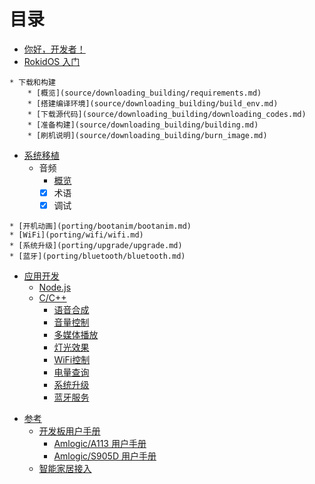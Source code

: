 # 目录

* [你好，开发者！](README.md)
* [RokidOS 入门](source/getting_started/overview.md)
<!--	* [开始使用](source/getting_started/overview.md) -->
<!--		* [概览](source/getting_started/overview.md) -->
<!--		* [品牌使用准则](source/getting_started/brand_guidelines.md) -->
<!-- 		* [许可](source/getting_started/licenses.md) -->
<!--		* [常见问题解答](source/faq.md) -->
	* 下载和构建
		* [概览](source/downloading_building/requirements.md)
		* [搭建编译环境](source/downloading_building/build_env.md)
		* [下载源代码](source/downloading_building/downloading_codes.md)
		* [准备构建](source/downloading_building/building.md)
		* [刷机说明](source/downloading_building/burn_image.md)
<!-- 		* 已知问题 -->
<!--	* [X] 开发 -->
<!--		* [X] 概览 -->
<!--		* [X] 使用repo -->
<!--		* [X] 了解Git -->
<!--	* [X] 做出贡献-->
<!--		* [X] 概览-->
<!--		* [X] 报告错误	-->
<!--	* [X]社区 -->
* [系统移植](porting/overview.md)
	* 音频
		* [概览](porting/audio/overview.md)
		* [X] 术语
		* [X] 调试
<!-- 	* [麦克风](porting/mic/overview.md) -->
	* [开机动画](porting/bootanim/bootanim.md)
	* [WiFi](porting/wifi/wifi.md) 
	* [系统升级](porting/upgrade/upgrade.md) 
	* [蓝牙](porting/bluetooth/bluetooth.md)
<!--	* [X] 相机 -->
<!-- 	* [TBD] 图形 -->
<!--	* [X] 输入-->
<!--		* [X] 概览-->
<!--		* [X] 按键布局文件-->
<!--		* [X] 按键字符映射文件-->
<!--		* [X] 输入设备配置文件-->
<!--		* [X] 迁移指南-->
<!--		* [X] 键盘设备-->
<!--		* [X] 触摸设备-->
<!--		* [X] 诊断-->
<!--		* [X] Getevent-->
<!--		* [X] 验证按键映射-->
<!-- 	* [X] 媒体 -->
<!-- 	* [X] 传感器 -->
<!--	* [X] 存储设备 -->
* [应用开发](development/overview.md)
	* [Node.js](development/tutorial-nodejs.md)
	* [C/C++](development/tutorial-cplusplus.md)
		* [语音合成](development/cplusplus/tts.md)
		* [音量控制](development/cplusplus/volume_ctrl.md)
		* [多媒体播放](development/cplusplus/mediaplayer.md)
		* [灯光效果](development/cplusplus/lumenflinger.md)
		* [WiFi控制](development/cplusplus/wpa_ctrl.md)
		* [电量查询](development/cplusplus/power_ctrl.md)
		* [系统升级](development/cplusplus/upgrade.md)
		* [蓝牙服务](development/cplusplus/btflinger.md)
<!--* [安全性](security/overview.md)-->
<!--	* [概览](security/overview.md)-->
<!--	* [X] 内核安全性-->
<!--	* [X] 应用安全性-->
<!--	* [X] 实现安全性-->
<!--	* [X] 更新和资源-->
<!--	* [X] 致谢-->
<!--	* [X] 应用签名-->
<!--	* [X] 身份验证-->
<!--	* [X] 密钥存储区-->
<!--	* [X] 加密-->
<!--	* [X] SELinux-->
<!--	* [X] 验证启动-->
<!--* [微调](tuning/overview.md)-->
* [参考](reference/overview.md)
	* [开发板用户手册](reference/dev_board/board_list.md)
		* [Amlogic/A113 用户手册](reference/dev_board/amlogic/usermanual_a113.md)
		* [Amlogic/S905D 用户手册](reference/dev_board/amlogic/usermanual_s905d.md)
	* [智能家居接入](https://rokid.github.io/rokid-homebase-docs/)

